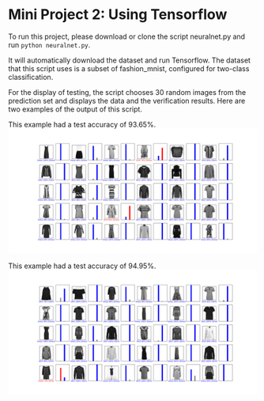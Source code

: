 # Mini Project 2: Using Tensorflow

To run this project, please download or clone the script neuralnet.py and run ```python neuralnet.py```.

It will automatically download the dataset and run Tensorflow.
The dataset that this script uses is a subset of fashion_mnist, configured for two-class classification.

For the display of testing, the script chooses 30 random images from the prediction set and displays the data and the verification results. Here are two examples of the output of this script.

This example had a test accuracy of 93.65%.
![output1](https://github.com/ayshimz/EC601/blob/master/mini_project2/images/randomComparison1_9365.png)

This example had a test accuracy of 94.95%.
![output2](https://github.com/ayshimz/EC601/blob/master/mini_project2/images/randomComparison2_9495.png)

